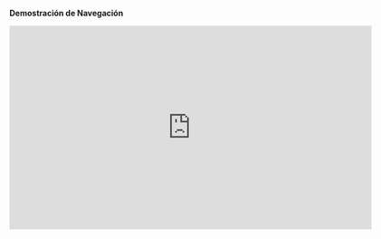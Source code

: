 **Demostración de Navegación**

<iframe title="vimeo-player" src="https://player.vimeo.com/video/848211987?h=d12b5a1678" width="640" height="360" frameborder="0"    allowfullscreen></iframe>